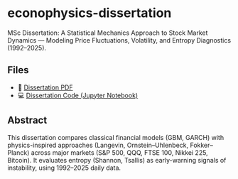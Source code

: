 # econophysics-dissertation
MSc Dissertation: A Statistical Mechanics Approach to Stock Market Dynamics — Modeling Price Fluctuations, Volatility, and Entropy Diagnostics (1992–2025).

## Files
- 📄 [Dissertation PDF](docs/A_Statistical_Mechanics_Approach_to_Stock_Market_Dynamics__Modeling_Price_Fluctuations_and_Volatility.pdf)  
- 💻 [Dissertation Code (Jupyter Notebook)](notebooks/Dissertation_Code.ipynb)  

## Abstract
This dissertation compares classical financial models (GBM, GARCH) with physics-inspired approaches (Langevin, Ornstein–Uhlenbeck, Fokker–Planck) across major markets (S&P 500, QQQ, FTSE 100, Nikkei 225, Bitcoin). It evaluates entropy (Shannon, Tsallis) as early-warning signals of instability, using 1992–2025 daily data.

